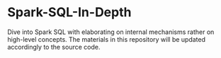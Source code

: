 # Spark-SQL-In-Depth
Dive into Spark SQL with elaborating on internal mechanisms rather on high-level concepts.
The materials in this repository will be updated accordingly to the source code.
